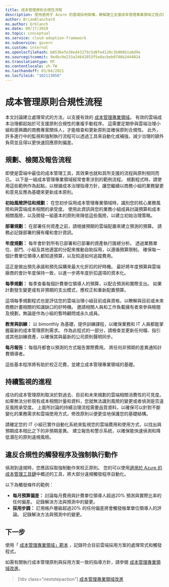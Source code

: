 ```yaml
---
title: 成本管理原則合規性流程
description: 使用適用于 Azure 的雲端採用架構，瞭解建立支援成本管理專業領域之程式的方法。
author: BrianBlanchard
ms.author: brblanch
ms.date: 09/17/2019
ms.topic: conceptual
ms.service: cloud-adoption-framework
ms.subservice: govern
ms.custom: internal
ms.openlocfilehash: b0536efe30ed43279c5d0fe4120c1b988b1a6d9e
ms.sourcegitcommit: 9e4bc0e233a24642853f5e8acbeb9746b2444024
ms.translationtype: MT
ms.contentlocale: zh-TW
ms.lasthandoff: 03/04/2021
ms.locfileid: "102113056"
---
```

# <a name="cost-management-policy-compliance-processes"></a>成本管理原則合規性流程

本文討論建立處理常式的方法，以支援有效的 [成本管理專業領域](./index.md)。 有效的雲端成本治理都起始於可支援原則合規性的重複手動程序。 這需要定期參與雲端治理小組和感興趣的商務專案關係人，才能檢查和更新原則並確保原則合規性。 此外，許多進行中的監視和強制執行流程可以透過工具來自動化或補強，減少治理的額外負荷並且得以更快速回應原則偏差。

## <a name="planning-review-and-reporting-processes"></a>規劃、檢閱及報告流程

即使是雲端中最佳的成本管理工具，其效果也就和其所支援的流程與原則相同而已。 以下是一組成本管理專業領域經常會牽涉到的範例流程。 規劃程式時，請使用這些範例作為起點，以根據成本治理指導方針，讓您繼續以商務小組的業務變更和意見反應為基礎來更新成本原則。

**初始風險評估和規劃：** 在您初步採用成本管理專業領域時，識別您的核心業務風險和與雲端成本相關的承受度。 使用此資訊與您的業務小組成員討論預算和成本相關風險，以及開發一組基本的原則來降低這些風險，以建立初始治理策略。

**部署規劃：** 在部署任何資產之前，請根據預期的雲端配置來建立預測的預算。 請務必記錄部署的擁有權和會計資訊。

**年度規劃：** 每年會針對所有已部署和已部署的資產執行匯總分析。 透過業務單位、部門、小組及其他適當的分配來推動自助採用，以遵循預算限制。 確保每一個計費單位領導人都知道預算，以及知道如何追蹤費用。

這正是做出預先承諾和預先採購來最大化折扣的好時機。 最好將年度預算與雲端廠商的會計年度保持一致，以進一步將年度折扣選項的資本化。

**每季規劃：** 每季查看每個計費單位領導人的預算，以配合預測和實際支出。 如果計劃發生變更或有非預期的支出模式，應校正和重新配置預算。

這項每季規劃程式也是評估您的雲端治理小組目前成員資格，以瞭解與目前或未來商務計畫相關的知識缺口的好時機。 邀請相關人員和工作負載擁有者來參與檢閱及規劃，無論是作為小組的暫時顧問或永久成員。

**教育與訓練：** 以 bimonthly 為基礎，提供訓練課程，以確保業務和 IT 人員都能掌握最新的成本管理原則需求。 作為此程式的一部分，請檢查並更新任何檔、指引或其他訓練資產，以確保其與最新的公司原則聲明同步。

**每月報告：** 每個月都會以預測的方式報告實際費用。 將任何非預期的差異通知計費領導者。

這些基本程序將有助於校正花費，並建立成本管理專業領域的基礎。

## <a name="processes-for-ongoing-monitoring"></a>持續監視的進程

成功的成本管理原則取決於對過去、目前和未來規劃的雲端相關消費性的可見度。 如果無法分析現有成本相關計量和資料，您就無法識別風險的變更或者偵測是否違反風險承受度。 上面所討論的持續治理流程需要品質資料，以確保可以針對不斷變化的業務需求和雲端使用方式，修改原則以便更佳地保護您的基礎結構。

請確定您的 IT 小組已實作自動化系統來監視您的雲端費用和使用方式，以找出與預期成本相比之下的非預期差異。 建立報告和警示系統，以確保能快速偵測和降低潛在的原則違規風險。

## <a name="compliance-violation-triggers-and-enforcement-actions"></a>違反合規性的觸發程序及強制執行動作

偵測到違規時，您應該採取強制動作來校正原則。 您的可以使用[適用於 Azure 的成本管理工具鏈](./toolchain.md)中概述的工具，將大部分違規觸發程序自動化。

以下為觸發條件的範例：

- **每月預算偏差：** 討論每月費用與計費單位領導人超過20% 預測與實際比率的任何偏差。 記錄解決方法與預測中的變更。
- **採用步調：** 訂用帳戶層級超過20% 的任何偏差將會觸發帳單單位領導人的評論。 記錄解決方法與預測中的變更。

## <a name="next-steps"></a>下一步

使用「 [成本管理專業領域」範本](./template.md) ，記錄符合目前雲端採用方案的處理常式和觸發程式。

如需有關執行成本管理原則與採用方案一致的指導方針，請參閱 [成本管理專業領域改進](./discipline-improvement.md)。

> [!div class="nextstepaction"]
> [成本管理專業領域改進](./discipline-improvement.md)
